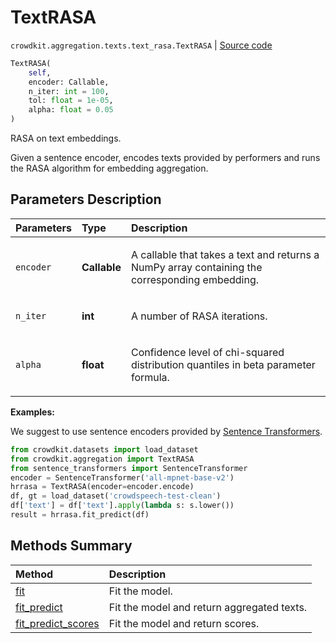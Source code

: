 # TextRASA

`crowdkit.aggregation.texts.text_rasa.TextRASA` | [Source code](https://github.com/Toloka/crowd-kit/blob/main/src/aggregation/texts/text_rasa.py)

```python
TextRASA(
    self,
    encoder: Callable,
    n_iter: int = 100,
    tol: float = 1e-05,
    alpha: float = 0.05
)
```

RASA on text embeddings.

Given a sentence encoder, encodes texts provided by performers and runs the RASA algorithm for embedding
aggregation.

## Parameters Description

| Parameters | Type | Description |
| :----------| :----| :-----------|
`encoder`|**Callable**|<p>A callable that takes a text and returns a NumPy array containing the corresponding embedding.</p>
`n_iter`|**int**|<p>A number of RASA iterations.</p>
`alpha`|**float**|<p>Confidence level of chi-squared distribution quantiles in beta parameter formula.</p>

**Examples:**

We suggest to use sentence encoders provided by [Sentence Transformers](https://www.sbert.net).

```python
from crowdkit.datasets import load_dataset
from crowdkit.aggregation import TextRASA
from sentence_transformers import SentenceTransformer
encoder = SentenceTransformer('all-mpnet-base-v2')
hrrasa = TextRASA(encoder=encoder.encode)
df, gt = load_dataset('crowdspeech-test-clean')
df['text'] = df['text'].apply(lambda s: s.lower())
result = hrrasa.fit_predict(df)
```

## Methods Summary

| Method | Description |
| :------| :-----------|
[fit](crowdkit.aggregation.texts.text_rasa.TextRASA.fit.md)| Fit the model.
[fit_predict](crowdkit.aggregation.texts.text_rasa.TextRASA.fit_predict.md)| Fit the model and return aggregated texts.
[fit_predict_scores](crowdkit.aggregation.texts.text_rasa.TextRASA.fit_predict_scores.md)| Fit the model and return scores.
